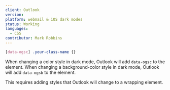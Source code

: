 ```yaml
---
client: Outlook
version:
platform: webmail & iOS dark modes
status: Working
languages:
  - CSS
contributor: Mark Robbins
---
```


```css
[data-ogsc] .your-class-name {}
```

When changing a color style in dark mode, Outlook will add `data-ogsc` to the element. When changing a background-color style in dark mode, Outlook will add `data-ogsb` to the element.

This requires adding styles that Outlook will change to a wrapping element.
